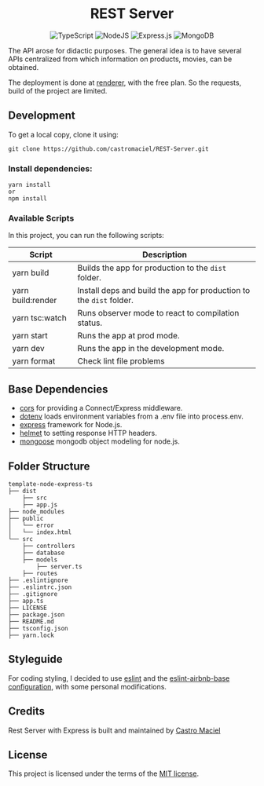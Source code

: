 <h1 align="center">
REST Server
</h1>

<div align="center">

![TypeScript](https://img.shields.io/badge/typescript-%23007ACC.svg?style=for-the-badge&logo=typescript&logoColor=white) ![NodeJS](https://img.shields.io/badge/node.js-6DA55F?style=for-the-badge&logo=node.js&logoColor=white) ![Express.js](https://img.shields.io/badge/express.js-%23404d59.svg?style=for-the-badge&logo=express&logoColor=%2361DAFB) ![MongoDB](https://img.shields.io/badge/MongoDB-%234ea94b.svg?style=for-the-badge&logo=mongodb&logoColor=white)

</div>

The API arose for didactic purposes. The general idea is to have several APIs centralized from which information on products, movies, can be obtained.

The deployment is done at [renderer](https://render.com/docs), with the free plan. So the requests, build of the project are limited.

## Development

To get a local copy, clone it using:
```
git clone https://github.com/castromaciel/REST-Server.git
```

### Install dependencies:

```
yarn install
or
npm install 
```

### Available Scripts

In this project, you can run the following scripts:

| Script            | Description                                                           |
| ----------------- | --------------------------------------------------------------------- |
| yarn build        | Builds the app for production to the `dist` folder.                   |
| yarn build:render | Install deps and build the app for production to the `dist` folder.   |
| yarn tsc:watch    | Runs observer mode to react to compilation status.                    |
| yarn start        | Runs the app at prod mode.                                            |
| yarn dev          | Runs the app in the development mode.                                 |
| yarn format       | Check lint file problems                                               |

## Base Dependencies

- [cors](https://github.com/expressjs/cors#readme) for providing a Connect/Express middleware.
- [dotenv](https://github.com/motdotla/dotenv#readme) loads environment variables from a .env file into process.env.
- [express](https://expressjs.com/) framework for Node.js.
- [helmet](https://helmetjs.github.io/) to setting response HTTP headers.
- [mongoose](https://mongoosejs.com/) mongodb object modeling for node.js.

## Folder Structure

```
template-node-express-ts
├── dist
    ├── src
    ├── app.js
├── node_modules
├── public
│   └── error
│   └── index.html
└── src
    ├── controllers
    ├── database
    ├── models
        ├── server.ts
    ├── routes
├── .eslintignore
├── .eslintrc.json
├── .gitignore
├── app.ts
├── LICENSE
├── package.json
├── README.md
├── tsconfig.json
├── yarn.lock
```

## Styleguide

For coding styling, I decided to use [eslint](https://eslint.org/) and the [eslint-airbnb-base configuration](https://github.com/airbnb/javascript#readme), with some personal modifications.

## Credits

Rest Server with Express is built and maintained by [Castro Maciel](https://github.com/castromaciel)

## License

This project is licensed under the terms of the [MIT license](./LICENSE).

